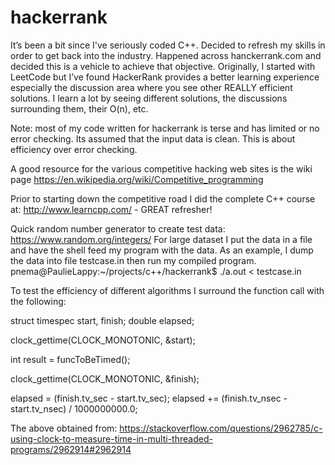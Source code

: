 # hackerrank

It’s been a bit since I've seriously coded C++.  Decided to refresh my skills in order to get back into the industry.  Happened across hanckerrank.com and decided this is a vehicle to achieve that objective.  Originally, I started with LeetCode but I’ve found HackerRank provides a better learning experience especially the discussion area where you see other REALLY efficient solutions.  I learn a lot by seeing different solutions, the discussions surrounding them, their O(n), etc.

Note: most of my code written for hackerrank is terse and has limited or no error checking.  Its assumed that the input data is clean.  This is about efficiency over error checking.

A good resource for the various competitive hacking web sites is the wiki page
https://en.wikipedia.org/wiki/Competitive_programming

Prior to starting down the competitive road I did the complete C++ course at:
http://www.learncpp.com/ - GREAT refresher!

Quick random number generator to create test data:
https://www.random.org/integers/
For large dataset I put the data in a file and have the shell feed my program with the data.  As an example, I dump the data into file testcase.in then run my compiled program.
pnema@PaulieLappy:~/projects/c++/hackerrank$ ./a.out < testcase.in

To test the efficiency of different algorithms I surround the function call with the following:

struct timespec start, finish;
double elapsed;

clock_gettime(CLOCK_MONOTONIC, &start);

int result = funcToBeTimed();

clock_gettime(CLOCK_MONOTONIC, &finish);

elapsed = (finish.tv_sec - start.tv_sec);
elapsed += (finish.tv_nsec - start.tv_nsec) / 1000000000.0;

The above obtained from:
https://stackoverflow.com/questions/2962785/c-using-clock-to-measure-time-in-multi-threaded-programs/2962914#2962914

